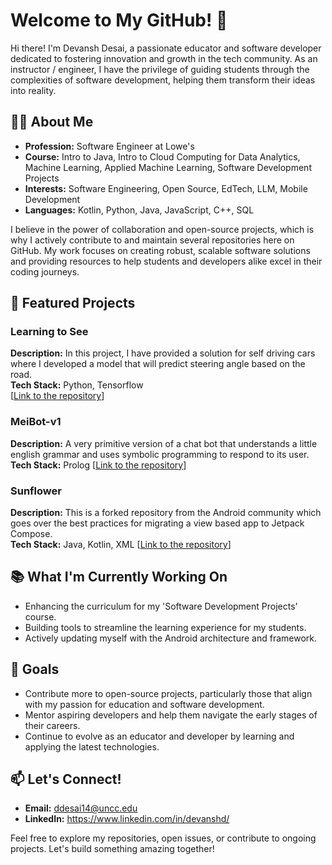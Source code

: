 # Welcome to My GitHub! 👋

Hi there! I'm Devansh Desai, a passionate educator and software developer dedicated to fostering innovation and growth in the tech community. As an instructor / engineer, I have the privilege of guiding students through the complexities of software development, helping them transform their ideas into reality.

## 👨‍🏫 About Me

- **Profession:** Software Engineer at Lowe's
- **Course:** Intro to Java, Intro to Cloud Computing for Data Analytics, Machine Learning, Applied Machine Learning, Software Development Projects
- **Interests:** Software Engineering, Open Source, EdTech, LLM, Mobile Development
- **Languages:** Kotlin, Python, Java, JavaScript, C++, SQL

I believe in the power of collaboration and open-source projects, which is why I actively contribute to and maintain several repositories here on GitHub. My work focuses on creating robust, scalable software solutions and providing resources to help students and developers alike excel in their coding journeys.

## 🌟 Featured Projects

### Learning to See
**Description:** In this project, I have provided a solution for self driving cars where I developed a model that will predict steering angle based on the road.  
**Tech Stack:** Python, Tensorflow  
[[Link to the repository](https://github.com/SpeedyProgrammerX/learning_to_see)]

### MeiBot-v1
**Description:** A very primitive version of a chat bot that understands a little english grammar and uses symbolic programming to respond to its user.  
**Tech Stack:** Prolog
[[Link to the repository](https://github.com/SpeedyProgrammerX/MeiBot-v1)]

### Sunflower
**Description:** This is a forked repository from the Android community which goes over the best practices for migrating a view based app to Jetpack Compose.  
**Tech Stack:** Java, Kotlin, XML
[[Link to the repository](https://github.com/SpeedyProgrammerX/sunflower)]

## 📚 What I'm Currently Working On

- Enhancing the curriculum for my 'Software Development Projects' course.
- Building tools to streamline the learning experience for my students.
- Actively updating myself with the Android architecture and framework. 

## 🎯 Goals

- Contribute more to open-source projects, particularly those that align with my passion for education and software development.
- Mentor aspiring developers and help them navigate the early stages of their careers.
- Continue to evolve as an educator and developer by learning and applying the latest technologies.

## 📫 Let's Connect!

- **Email:** ddesai14@uncc.edu
- **LinkedIn:** https://www.linkedin.com/in/devanshd/

Feel free to explore my repositories, open issues, or contribute to ongoing projects. Let's build something amazing together!
